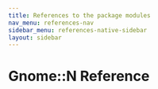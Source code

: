 ```yaml
---
title: References to the package modules
nav_menu: references-nav
sidebar_menu: references-native-sidebar
layout: sidebar
---
```

# Gnome::N Reference
